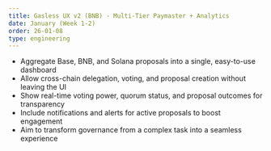 ```yaml
---
title: Gasless UX v2 (BNB) - Multi-Tier Paymaster + Analytics
date: January (Week 1-2)
order: 26-01-08
type: engineering
---
```


- Aggregate Base, BNB, and Solana proposals into a single, easy-to-use dashboard
- Allow cross-chain delegation, voting, and proposal creation without leaving the UI
- Show real-time voting power, quorum status, and proposal outcomes for transparency
- Include notifications and alerts for active proposals to boost engagement
- Aim to transform governance from a complex task into a seamless experience
